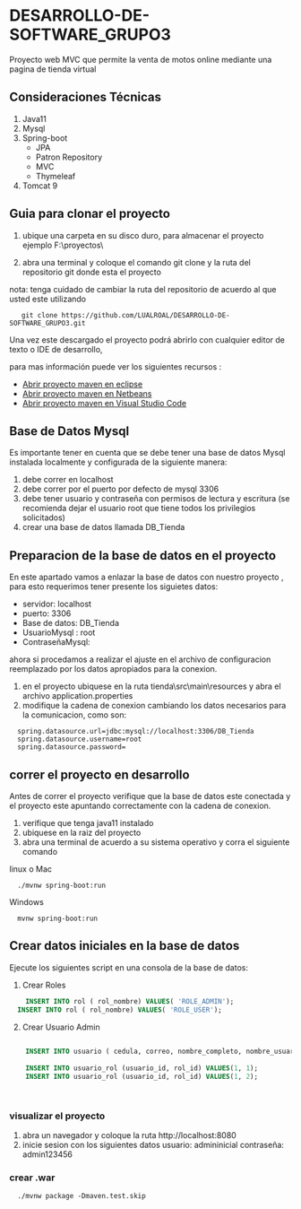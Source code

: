 # DESARROLLO-DE-SOFTWARE_GRUPO3

Proyecto web MVC que permite la venta de motos online mediante una pagina de tienda virtual

## Consideraciones Técnicas

1. Java11
2. Mysql
3. Spring-boot  
   * JPA
   * Patron Repository
   * MVC
   * Thymeleaf
5. Tomcat 9 

## Guia para clonar el proyecto

1. ubique una carpeta en su disco duro, para almacenar el proyecto ejemplo 
F:\proyectos\

2. abra una terminal y coloque el comando git clone y la ruta del repositorio git donde esta el proyecto

nota: tenga cuidado de cambiar la ruta del repositorio de acuerdo al que usted este utilizando

~~~
   git clone https://github.com/LUALROAL/DESARROLLO-DE-SOFTWARE_GRUPO3.git
~~~

Una vez este descargado el proyecto podrá abrirlo con cualquier editor de texto o IDE de desarrollo,

para mas información puede ver los siguientes recursos :

* [Abrir proyecto maven en eclipse](https://www.youtube.com/watch?v=FckwSuNnn9g)
* [Abrir proyecto maven en Netbeans](https://www.youtube.com/watch?v=ejchUBB_9SY)
* [Abrir proyecto maven en Visual Studio Code](https://www.youtube.com/watch?v=rYaEuDdpMFc)

## Base de Datos Mysql

Es importante tener en cuenta que se debe tener una base de datos Mysql instalada localmente y configurada
de la siguiente manera:

1. debe correr en localhost 
2. debe correr por el puerto por defecto de mysql 3306
3. debe tener usuario y contraseña con permisos de lectura y escritura (se recomienda dejar el usuario root que tiene todos los privilegios solicitados)
4. crear una base de datos llamada DB_Tienda



## Preparacion de la base de datos en el proyecto


En este apartado vamos a enlazar la base de datos con nuestro proyecto , para esto requerimos tener presente los siguietes datos:

* servidor: localhost
* puerto: 3306
* Base de datos: DB_Tienda
* UsuarioMysql : root
* ContraseñaMysql: <la que definio>

ahora si procedamos a realizar el ajuste en el archivo de configuracion reemplazado por los datos apropiados para la conexion.


1. en el proyecto ubiquese en la ruta  tienda\src\main\resources y abra el archivo application.properties
2. modifique la cadena de conexion cambiando los datos necesarios para la comunicacion, como son:



~~~
  spring.datasource.url=jdbc:mysql://localhost:3306/DB_Tienda
  spring.datasource.username=root
  spring.datasource.password=
~~~

## correr el proyecto en desarrollo

Antes de correr el proyecto verifique que la base de datos este conectada y el proyecto este apuntando correctamente con la cadena de conexion.

1. verifique que tenga java11 instalado
1. ubiquese en la raiz del proyecto
2. abra una terminal de acuerdo a su sistema operativo y corra el siguiente comando

linux o Mac

~~~
  ./mvnw spring-boot:run
~~~


Windows

~~~
  mvnw spring-boot:run
~~~



## Crear datos iniciales en la base de datos

Ejecute los siguientes script en una consola de la base de datos:

1. Crear Roles

~~~sql
	INSERT INTO rol ( rol_nombre) VALUES( 'ROLE_ADMIN');
  INSERT INTO rol ( rol_nombre) VALUES( 'ROLE_USER');
~~~

2. Crear Usuario Admin

~~~sql
	
	INSERT INTO usuario ( cedula, correo, nombre_completo, nombre_usuario, password) VALUES(NULL, NULL, NULL, 'admininicial', '$2a$10$zfecf9gT4kj65EEkaZPPFODmNaz/PqBiLZf9YDf2z.3CjN4lNGU06');    
	
	INSERT INTO usuario_rol (usuario_id, rol_id) VALUES(1, 1);
    INSERT INTO usuario_rol (usuario_id, rol_id) VALUES(1, 2);

	
~~~


### visualizar el proyecto

1. abra un navegador y coloque la ruta http://localhost:8080
2. inicie sesion con los siguientes datos
   usuario: admininicial
   contraseña: admin123456


### crear .war

~~~
  ./mvnw package -Dmaven.test.skip
~~~